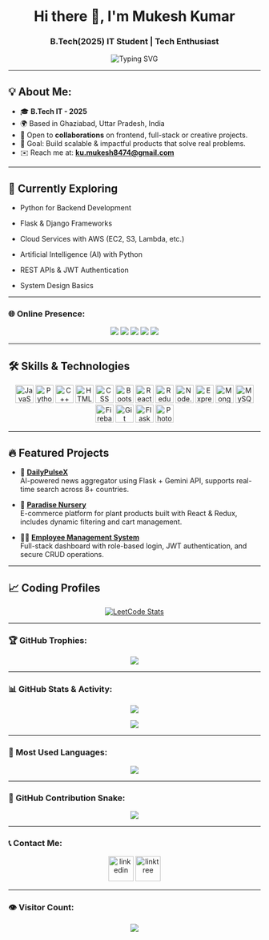 <h1 align="center">Hi there 👋, I'm Mukesh Kumar</h1>
<h3 align="center">B.Tech(2025) IT Student | Tech Enthusiast</h3>

<p align="center">
  <img src="https://readme-typing-svg.herokuapp.com?font=Fira+Code&size=24&pause=1000&color=00BFFF&center=true&vCenter=true&width=435&lines=Full-Stack+Developer" alt="Typing SVG" /></p>
  
---

## 💡 About Me:

- 🎓 **B.Tech IT - 2025**
- 🌍 Based in Ghaziabad, Uttar Pradesh, India <br>
- 🤝 Open to **collaborations** on frontend, full-stack or creative projects.
- 🎯 Goal: Build scalable & impactful products that solve real problems.
- ✉️ Reach me at: **[ku.mukesh8474@gmail.com](mailto:ku.mukesh8474@gmail.com)**


---

## 🧠 Currently Exploring
- Python for Backend Development

- Flask & Django Frameworks

- Cloud Services with AWS (EC2, S3, Lambda, etc.)

- Artificial Intelligence (AI) with Python

- REST APIs & JWT Authentication

- System Design Basics

---
### 🌐 Online Presence:

<p align="center">
  <a href="mailto:ku.mukesh8474@gmail.com"><img src="https://img.shields.io/badge/Gmail-red?style=for-the-badge&logo=gmail&logoColor=white"></a>
  <a href="https://www.linkedin.com/in/mukesh-kumar-b44595239/"><img src="https://img.shields.io/badge/LinkedIn-blue?style=for-the-badge&logo=linkedin&logoColor=white"></a>
  <a href="https://leetcode.com/mukesh0902/"><img src="https://img.shields.io/badge/LeetCode-FFA116?style=for-the-badge&logo=leetcode&logoColor=black"></a>
  <a href="https://github.com/mukesh0902"><img src="https://img.shields.io/badge/GitHub-100000?style=for-the-badge&logo=github&logoColor=white"></a>
  <a href="https://linktr.ee/mukesh0902"><img src="https://img.shields.io/badge/Linktree-43E660?style=for-the-badge&logo=linktree&logoColor=white"></a>
</p>

---

## 🛠️ Skills & Technologies

<p align="center">
  <!-- Languages -->
  <img src="https://raw.githubusercontent.com/danielcranney/readme-generator/main/public/icons/skills/javascript-colored.svg" width="36" alt="JavaScript" />
  <img src="https://raw.githubusercontent.com/danielcranney/readme-generator/main/public/icons/skills/python-colored.svg" width="36" alt="Python" />
  <img src="https://raw.githubusercontent.com/danielcranney/readme-generator/main/public/icons/skills/cplusplus-colored.svg" width="36" alt="C++" />

  <!-- Frontend -->
  <img src="https://raw.githubusercontent.com/danielcranney/readme-generator/main/public/icons/skills/html5-colored.svg" width="36" alt="HTML" />
  <img src="https://raw.githubusercontent.com/danielcranney/readme-generator/main/public/icons/skills/css3-colored.svg" width="36" alt="CSS" />
  <img src="https://raw.githubusercontent.com/danielcranney/readme-generator/main/public/icons/skills/bootstrap-colored.svg" width="36" alt="Bootstrap" />
  <img src="https://raw.githubusercontent.com/danielcranney/readme-generator/main/public/icons/skills/react-colored.svg" width="36" alt="React" />
  <img src="https://raw.githubusercontent.com/danielcranney/readme-generator/main/public/icons/skills/redux-colored.svg" width="36" alt="Redux" />

  <!-- Backend & Database -->
  <img src="https://raw.githubusercontent.com/danielcranney/readme-generator/main/public/icons/skills/nodejs-colored.svg" width="36" alt="Node.js" />
  <img src="https://raw.githubusercontent.com/danielcranney/readme-generator/main/public/icons/skills/express-colored.svg" width="36" alt="Express" />
  <img src="https://raw.githubusercontent.com/danielcranney/readme-generator/main/public/icons/skills/mongodb-colored.svg" width="36" alt="MongoDB" />
  <img src="https://raw.githubusercontent.com/danielcranney/readme-generator/main/public/icons/skills/mysql-colored.svg" width="36" alt="MySQL" />
  <img src="https://raw.githubusercontent.com/danielcranney/readme-generator/main/public/icons/skills/firebase-colored.svg" width="36" alt="Firebase" />

  <!-- Others -->
  <img src="https://raw.githubusercontent.com/danielcranney/readme-generator/main/public/icons/skills/git-colored.svg" width="36" alt="Git" />
  <img src="https://raw.githubusercontent.com/danielcranney/readme-generator/main/public/icons/skills/flask-colored.svg" width="36" alt="Flask" />
  <img src="https://raw.githubusercontent.com/danielcranney/readme-generator/main/public/icons/skills/photoshop-colored.svg" width="36" alt="Photoshop" />
</p>

---

## 🔥 Featured Projects

- 🧠 [**DailyPulseX**](https://github.com/mukesh0902/DailyPulseX)  
  AI-powered news aggregator using Flask + Gemini API, supports real-time search across 8+ countries.

- 🌱 [**Paradise Nursery**](https://github.com/mukesh0902/ParadiseNursery)  
  E-commerce platform for plant products built with React & Redux, includes dynamic filtering and cart management.

- 🧑‍💼 [**Employee Management System**](https://github.com/mukesh0902/Employee-Management-MERN)  
  Full-stack dashboard with role-based login, JWT authentication, and secure CRUD operations.

---

## 📈 Coding Profiles

<p align="center">
  <a target="_blank" href="https://leetcode.com/mukesh0902/">
    <img src="https://leetcard.jacoblin.cool/mukesh0902?theme=nord&font=Poppins%20Infant&ext=heatmap" alt="LeetCode Stats" />
  </a>
</p>

---

### 🏆 GitHub Trophies:

<p align="center">
  <img src="https://github-profile-trophy.vercel.app/?username=mukesh0902&theme=algolia&no-frame=true&row=1&column=7" />
</p>

---

### 📊 GitHub Stats & Activity:

<p align="center">
  <img src="https://readme-stats-hazel-two.vercel.app/api?username=mukesh0902&bg_color=30,e96443,904e95&title_color=fff&text_color=fff" />
</p>
<p align="center">
  <img src="https://github-profile-summary-cards.vercel.app/api/cards/profile-details?username=mukesh0902&theme=monokai"/>
</p>

---

### 💬 Most Used Languages:

<p align="center">
  <img src="https://readme-stats-hazel-two.vercel.app/api/top-langs/?username=mukesh0902&layout=compact&bg_color=30,e96443,904e95&title_color=fff&text_color=fff" />
</p>

---

### 🐍 GitHub Contribution Snake:

<p align="center">
  <img src="https://raw.githubusercontent.com/mukesh0902/mukesh0902/output/github-contribution-grid-snake.svg" />
</p>

---

### 📞 Contact Me:

<p align="center">
  <a href="https://www.linkedin.com/in/mukesh-kumar-b44595239"><img alt="linkedin" height="50px" src="https://pngimg.com/uploads/linkedIn/linkedIn_PNG14.png"/></a>   
  <a href="https://linktr.ee/mukesh0902"><img alt="linktree" height="50px" src="https://ph-files.imgix.net/0184521c-c83a-4810-92e7-e27474c3e738?auto=format&fit=crop&h=512&w=1024"/></a>
</p>

---

### 👁️ Visitor Count:

<p align="center">
  <img src="https://profile-counter.glitch.me/mukesh0902/count.svg" />
</p>

